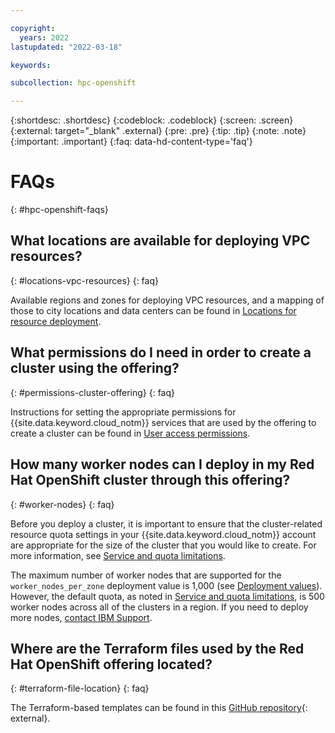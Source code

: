 ```yaml
---

copyright:
  years: 2022
lastupdated: "2022-03-18"

keywords: 

subcollection: hpc-openshift

---
```


{:shortdesc: .shortdesc}
{:codeblock: .codeblock}
{:screen: .screen}
{:external: target="_blank" .external}
{:pre: .pre}
{:tip: .tip}
{:note: .note}
{:important: .important}
{:faq: data-hd-content-type='faq'}

# FAQs
{: #hpc-openshift-faqs}

## What locations are available for deploying VPC resources?
{: #locations-vpc-resources}
{: faq}

Available regions and zones for deploying VPC resources, and a mapping of those to city locations and data centers can be found in [Locations for resource deployment](/docs/overview?topic=overview-locations).

## What permissions do I need in order to create a cluster using the offering?
{: #permissions-cluster-offering}
{: faq}

Instructions for setting the appropriate permissions for {{site.data.keyword.cloud_notm}} services that are used by the offering to create a cluster can be found in [User access permissions](/docs/openshift?topic=openshift-access_reference#cluster_create_permissions). 

## How many worker nodes can I deploy in my Red Hat OpenShift cluster through this offering?
{: #worker-nodes}
{: faq}

Before you deploy a cluster, it is important to ensure that the cluster-related resource quota settings in your {{site.data.keyword.cloud_notm}} account are appropriate for the size of the cluster that you would like to create. For more information, see [Service and quota limitations](/docs/openshift?topic=openshift-openshift_limitations#tech_limits).

The maximum number of worker nodes that are supported for the `worker_nodes_per_zone` deployment value is 1,000 (see [Deployment values](/docs/hpc-openshift?topic=hpc-openshift-deployment-values)). However, the default quota, as noted in [Service and quota limitations](/docs/openshift?topic=openshift-openshift_limitations#tech_limits), is 500 worker nodes across all of the clusters in a region. If you need to deploy more nodes, [contact IBM Support](/docs/get-support?topic=get-support-using-avatar).

## Where are the Terraform files used by the Red Hat OpenShift offering located?
{: #terraform-file-location}
{: faq}

The Terraform-based templates can be found in this [GitHub repository](https://github.com/IBM-Cloud/hpc-cluster-openshift){: external}.
